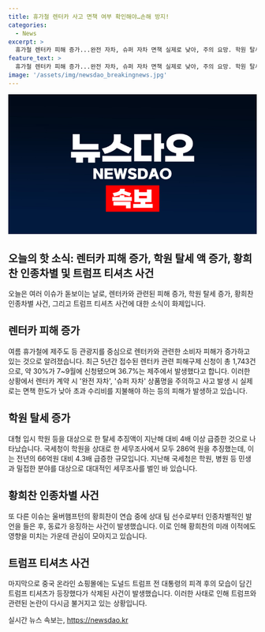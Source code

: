 ```yaml
---
title: 휴가철 렌터카 사고 면책 여부 확인해야…손해 방지!
categories:
  - News
excerpt: >
  휴가철 렌터카 피해 증가...완전 자차, 슈퍼 자차 면책 실제로 낮아, 주의 요망. 학원 탈세 추징액 286억 원으로 4배 증가. 황희찬, 연습경기서 인종차별 발언에 동료가 응징. 중국 쇼핑몰에 주먹 불끈 트럼프 티셔츠 등장했다가 사라져. 렌터카, 학원탈세, 스포츠, 중국 쇼핑몰 소식 알아보기.
feature_text: >
  휴가철 렌터카 피해 증가...완전 자차, 슈퍼 자차 면책 실제로 낮아, 주의 요망. 학원 탈세 추징액 286억 원으로 4배 증가. 황희찬, 연습경기서 인종차별 발언에 동료가 응징. 중국 쇼핑몰에 주먹 불끈 트럼프 티셔츠 등장했다가 사라져. 렌터카, 학원탈세, 스포츠, 중국 쇼핑몰 소식 알아보기.
image: '/assets/img/newsdao_breakingnews.jpg'
---
```


<p><img src="/assets/img/newsdao_breakingnews.jpg" alt="cryptoinkorea 속보" /></p>

<h2>오늘의 핫 소식: 렌터카 피해 증가, 학원 탈세 액 증가, 황희찬 인종차별 및 트럼프 티셔츠 사건</h2>

<p data-ke-size="size16">오늘은 여러 이슈가 돋보이는 날로, 렌터카와 관련된 피해 증가, 학원 탈세 증가, 황희찬 인종차별 사건, 그리고 트럼프 티셔츠 사건에 대한 소식이 화제입니다.</p>

<h2 data-ke-size="size26">렌터카 피해 증가</h2>

<p data-ke-size="size16">여름 휴가철에 제주도 등 관광지를 중심으로 렌터카와 관련한 소비자 피해가 증가하고 있는 것으로 알려졌습니다. 최근 5년간 접수된 렌터카 관련 피해구제 신청이 총 1,743건으로, 약 30%가 7~9월에 신청됐으며 36.7%는 제주에서 발생했다고 합니다. 이러한 상황에서 렌터카 계약 시 '완전 자차', '슈퍼 자차' 상품명을 주의하고 사고 발생 시 실제로는 면책 한도가 낮아 초과 수리비를 지불해야 하는 등의 피해가 발생하고 있습니다.</p>

<h2 data-ke-size="size26">학원 탈세 증가</h2>

<p data-ke-size="size16">대형 입시 학원 등을 대상으로 한 탈세 추징액이 지난해 대비 4배 이상 급증한 것으로 나타났습니다. 국세청이 학원을 상대로 한 세무조사에서 모두 286억 원을 추징했는데, 이는 전년의 66억원 대비 4.3배 급증한 규모입니다. 지난해 국세청은 학원, 병원 등 민생과 밀접한 분야를 대상으로 대대적인 세무조사를 벌인 바 있습니다.</p>

<h2 data-ke-size="size26">황희찬 인종차별 사건</h2>

<p data-ke-size="size16">또 다른 이슈는 울버햄프턴의 황희찬이 연습 중에 상대 팀 선수로부터 인종차별적인 발언을 들은 후, 동료가 응징하는 사건이 발생했습니다. 이로 인해 황희찬의 미래 이적에도 영향을 미치는 가운데 관심이 모아지고 있습니다.</p>

<h2 data-ke-size="size26">트럼프 티셔츠 사건</h2>

<p data-ke-size="size16">마지막으로 중국 온라인 쇼핑몰에는 도널드 트럼프 전 대통령의 피격 후의 모습이 담긴 트럼프 티셔츠가 등장했다가 삭제된 사건이 발생했습니다. 이러한 사태로 인해 트럼프와 관련된 논란이 다시금 불거지고 있는 상황입니다.</p>
실시간 뉴스 속보는, <a href="https://newsdao.kr" rel="dofollow">https://newsdao.kr</a>


